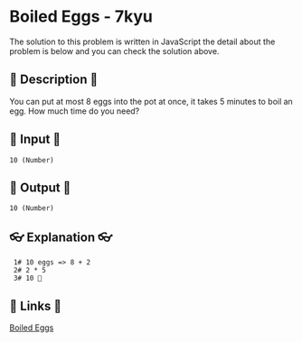 # Boiled Eggs - 7kyu

The solution to this problem is written in JavaScript the detail about the problem is below and you can check the solution above.

## 💬 Description 💬

You can put at most 8 eggs into the pot at once, it takes 5 minutes to boil an egg. How much time do you need?

## 🥚 Input 🥚

```
10 (Number)
```

## 🐣 Output 🐣

```
10 (Number)
```

## 👓 Explanation 👓

```
 1# 10 eggs => 8 + 2
 2# 2 * 5
 3# 10 🎉
```

## 🔗 Links 🔗

[Boiled Eggs](https://www.codewars.com/kata/52b5247074ea613a09000164)
